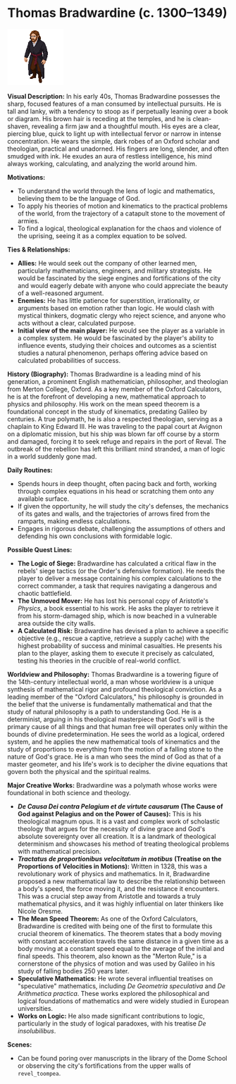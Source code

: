 # Thomas Bradwardine (c. 1300–1349)

![alt text](image-24.png)

**Visual Description:**
In his early 40s, Thomas Bradwardine possesses the sharp, focused features of a man consumed by intellectual pursuits. He is tall and lanky, with a tendency to stoop as if perpetually leaning over a book or diagram. His brown hair is receding at the temples, and he is clean-shaven, revealing a firm jaw and a thoughtful mouth. His eyes are a clear, piercing blue, quick to light up with intellectual fervor or narrow in intense concentration. He wears the simple, dark robes of an Oxford scholar and theologian, practical and unadorned. His fingers are long, slender, and often smudged with ink. He exudes an aura of restless intelligence, his mind always working, calculating, and analyzing the world around him.

**Motivations:**
- To understand the world through the lens of logic and mathematics, believing them to be the language of God.
- To apply his theories of motion and kinematics to the practical problems of the world, from the trajectory of a catapult stone to the movement of armies.
- To find a logical, theological explanation for the chaos and violence of the uprising, seeing it as a complex equation to be solved.

**Ties & Relationships:**
- **Allies:** He would seek out the company of other learned men, particularly mathematicians, engineers, and military strategists. He would be fascinated by the siege engines and fortifications of the city and would eagerly debate with anyone who could appreciate the beauty of a well-reasoned argument.
- **Enemies:** He has little patience for superstition, irrationality, or arguments based on emotion rather than logic. He would clash with mystical thinkers, dogmatic clergy who reject science, and anyone who acts without a clear, calculated purpose.
- **Initial view of the main player:** He would see the player as a variable in a complex system. He would be fascinated by the player's ability to influence events, studying their choices and outcomes as a scientist studies a natural phenomenon, perhaps offering advice based on calculated probabilities of success.

**History (Biography):**
Thomas Bradwardine is a leading mind of his generation, a prominent English mathematician, philosopher, and theologian from Merton College, Oxford. As a key member of the Oxford Calculators, he is at the forefront of developing a new, mathematical approach to physics and philosophy. His work on the mean speed theorem is a foundational concept in the study of kinematics, predating Galileo by centuries. A true polymath, he is also a respected theologian, serving as a chaplain to King Edward III. He was traveling to the papal court at Avignon on a diplomatic mission, but his ship was blown far off course by a storm and damaged, forcing it to seek refuge and repairs in the port of Reval. The outbreak of the rebellion has left this brilliant mind stranded, a man of logic in a world suddenly gone mad.

**Daily Routines:**
- Spends hours in deep thought, often pacing back and forth, working through complex equations in his head or scratching them onto any available surface.
- If given the opportunity, he will study the city's defenses, the mechanics of its gates and walls, and the trajectories of arrows fired from the ramparts, making endless calculations.
- Engages in rigorous debate, challenging the assumptions of others and defending his own conclusions with formidable logic.

**Possible Quest Lines:**
- **The Logic of Siege:** Bradwardine has calculated a critical flaw in the rebels' siege tactics (or the Order's defensive formation). He needs the player to deliver a message containing his complex calculations to the correct commander, a task that requires navigating a dangerous and chaotic battlefield.
- **The Unmoved Mover:** He has lost his personal copy of Aristotle's *Physics*, a book essential to his work. He asks the player to retrieve it from his storm-damaged ship, which is now beached in a vulnerable area outside the city walls.
- **A Calculated Risk:** Bradwardine has devised a plan to achieve a specific objective (e.g., rescue a captive, retrieve a supply cache) with the highest probability of success and minimal casualties. He presents his plan to the player, asking them to execute it precisely as calculated, testing his theories in the crucible of real-world conflict.

**Worldview and Philosophy:**
Thomas Bradwardine is a towering figure of the 14th-century intellectual world, a man whose worldview is a unique synthesis of mathematical rigor and profound theological conviction. As a leading member of the "Oxford Calculators," his philosophy is grounded in the belief that the universe is fundamentally mathematical and that the study of natural philosophy is a path to understanding God. He is a determinist, arguing in his theological masterpiece that God's will is the primary cause of all things and that human free will operates only within the bounds of divine predetermination. He sees the world as a logical, ordered system, and he applies the new mathematical tools of kinematics and the study of proportions to everything from the motion of a falling stone to the nature of God's grace. He is a man who sees the mind of God as that of a master geometer, and his life's work is to decipher the divine equations that govern both the physical and the spiritual realms.

**Major Creative Works:**
Bradwardine was a polymath whose works were foundational in both science and theology.
-   ***De Causa Dei contra Pelagium et de virtute causarum*** **(The Cause of God against Pelagius and on the Power of Causes):** This is his theological magnum opus. It is a vast and complex work of scholastic theology that argues for the necessity of divine grace and God's absolute sovereignty over all creation. It is a landmark of theological determinism and showcases his method of treating theological problems with mathematical precision.
-   ***Tractatus de proportionibus velocitatum in motibus*** **(Treatise on the Proportions of Velocities in Motions):** Written in 1328, this was a revolutionary work of physics and mathematics. In it, Bradwardine proposed a new mathematical law to describe the relationship between a body's speed, the force moving it, and the resistance it encounters. This was a crucial step away from Aristotle and towards a truly mathematical physics, and it was highly influential on later thinkers like Nicole Oresme.
-   **The Mean Speed Theorem:** As one of the Oxford Calculators, Bradwardine is credited with being one of the first to formulate this crucial theorem of kinematics. The theorem states that a body moving with constant acceleration travels the same distance in a given time as a body moving at a constant speed equal to the average of the initial and final speeds. This theorem, also known as the "Merton Rule," is a cornerstone of the physics of motion and was used by Galileo in his study of falling bodies 250 years later.
-   **Speculative Mathematics:** He wrote several influential treatises on "speculative" mathematics, including *De Geometria speculativa* and *De Arithmetica practica*. These works explored the philosophical and logical foundations of mathematics and were widely studied in European universities.
-   **Works on Logic:** He also made significant contributions to logic, particularly in the study of logical paradoxes, with his treatise *De insolubilibus*.

**Scenes:**
- Can be found poring over manuscripts in the library of the Dome School or observing the city's fortifications from the upper walls of `revel_toompea`.
